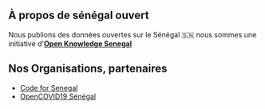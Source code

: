 ## À propos de sénégal ouvert

Nous publions des données ouvertes sur le Sénégal 🇸🇳 nous sommes une initiative d'**[Open Knowledge Senegal](https://sn.okfn.org)**

## Nos Organisations, partenaires

* [Code for Senegal](https://github.com/Code-for-Senegal)
* [OpenCOVID19 Sénégal](https://github.com/OpenCOVID19-Senegal)

<!--

**Here are some ideas to get you started:**

🙋‍♀️ A short introduction - what is your organization all about?
🌈 Contribution guidelines - how can the community get involved?
👩‍💻 Useful resources - where can the community find your docs? Is there anything else the community should know?
🍿 Fun facts - what does your team eat for breakfast?
🧙 Remember, you can do mighty things with the power of [Markdown](https://docs.github.com/github/writing-on-github/getting-started-with-writing-and-formatting-on-github/basic-writing-and-formatting-syntax)
-->
